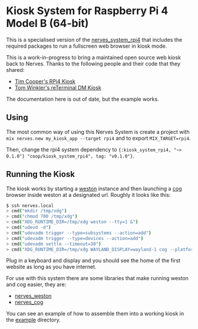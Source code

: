 # Kiosk System for Raspberry Pi 4 Model B (64-bit)

This is a specialised version of the
[nerves_system_rpi4](https://github.com/nerves-project/nerves_system_rpi4) that
includes the required packages to run a fullscreen web browser in kiosk mode.

This is a work-in-progress to bring a maintained open source web kiosk back to
Nerves. Thanks to the following people and their code that they shared:

* [Tim Cooper's RPi4 Kiosk](https://github.com/coop/kiosk_system_rpi4)
* [Tom Winkler's reTerminal DM Kiosk](https://github.com/formrausch/frio_rpi4)

The documentation here is out of date, but the example works.

## Using

The most common way of using this Nerves System is create a project with `mix
nerves.new my_kiosk_app --target rpi4` and to export `MIX_TARGET=rpi4`.

Then, change the rpi4 system dependency to `{:kiosk_system_rpi4, "~> 0.1.0"}
"coop/kiosk_system_rpi4", tag: "v0.1.0"}`.

## Running the Kiosk

The kiosk works by starting a
[weston](https://gitlab.freedesktop.org/wayland/weston) instance and then launching
a [cog](https://github.com/Igalia/cog) browser inside weston at a designated
url. Roughly it looks like this:

```sh
$ ssh nerves.local
> cmd("mkdir /tmp/xdg")
> cmd("chmod 700 /tmp/xdg")
> cmd("XDG_RUNTIME_DIR=/tmp/xdg weston --tty=1 &")
> cmd("udevd -d")
> cmd("udevadm trigger --type=subsystems --action=add")
> cmd("udevadm trigger --type=devices --action=add")
> cmd("udevadm settle --timeout=30")
> cmd("XDG_RUNTIME_DIR=/tmp/xdg WAYLAND_DISPLAY=wayland-1 cog --platform=wl http://info.cern.ch &")
```

Plug in a keyboard and display and you should see the home of the first website
as long as you have internet.

For use with this system there are some libraries that make running weston and cog easier, they are:

- [nerves_weston](https://github.com/coop/nerves_weston)
- [nerves_cog](https://github.com/coop/nerves_cog)

You can see an example of how to assemble them into a working kiosk in the
[example](/example) directory.
